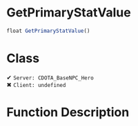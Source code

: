 # GetPrimaryStatValue
```js
float GetPrimaryStatValue()
```
# Class
✔ `Server: CDOTA_BaseNPC_Hero`  
✖ `Client: undefined`  

# Function Description

